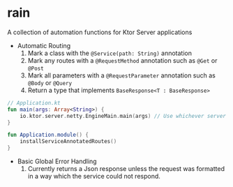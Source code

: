 # rain
A collection of automation functions for Ktor Server applications

- Automatic Routing
    1. Mark a class with the `@Service(path: String)` annotation
    2. Mark any routes with a `@RequestMethod` annotation such as `@Get` or `@Post`
    3. Mark all parameters with a `@RequestParameter` annotation such as `@Body` or `@Query`
    4. Return a type that implements `BaseResponse<T : BaseResponse>`

``` Kotlin
// Application.kt
fun main(args: Array<String>) {
    io.ktor.server.netty.EngineMain.main(args) // Use whichever server you'd like
}

fun Application.module() {
    installServiceAnnotatedRoutes()
}
```

- Basic Global Error Handling
     1. Currently returns a Json response unless the request was formatted in a way which the service could not respond.
